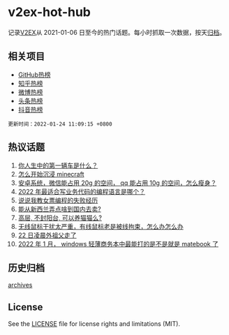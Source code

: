 # v2ex-hot-hub

 记录[V2EX](https://www.v2ex.com/)从 2021-01-06 日至今的热门话题。每小时抓取一次数据，按天[归档](archives)。
 
 ## 相关项目

- [GitHub热榜](https://github.com/snaildev/github-hot-hub)
- [知乎热榜](https://github.com/snaildev/zhihu-hot-hub)
- [微博热榜](https://github.com/snaildev/weibo-hot-hub)
- [头条热榜](https://github.com/snaildev/toutiao-hot-hub)
- [抖音热榜](https://github.com/snaildev/douyin-hot-hub)


 `更新时间：2022-01-24 11:09:15 +0800`

## 热议话题

1. [你人生中的第一辆车是什么？](https://www.v2ex.com/t/830133)
1. [怎么开始沉浸 minecraft](https://www.v2ex.com/t/830051)
1. [安卓系统，微信能占用 20g 的空间， qq 能占用 10g 的空间，怎么瘦身？](https://www.v2ex.com/t/830047)
1. [2022 年最适合写业务代码的编程语言是哪个？](https://www.v2ex.com/t/830159)
1. [说说我教女票编程的失败经历](https://www.v2ex.com/t/830163)
1. [能从新西兰弄点啥到国内去卖?](https://www.v2ex.com/t/830091)
1. [高层, 不封阳台, 可以养猫猫么?](https://www.v2ex.com/t/830181)
1. [无线鼠标干扰太严重，有线鼠标老是被线拘束，怎么办怎么办](https://www.v2ex.com/t/830066)
1. [22 日凌晨外祖父走了](https://www.v2ex.com/t/830139)
1. [2022 年 1 月， windows 轻薄商务本中最能打的是不是就是 matebook 了](https://www.v2ex.com/t/830186)

## 历史归档

[archives](archives)

## License

See the [LICENSE](LICENSE) file for license rights and limitations (MIT).
